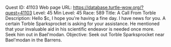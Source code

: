 Quest ID: 41103
Web page URL: https://database.turtle-wow.org/?quest=41103
Level: 45
Min Level: 45
Race: 589
Title: A Call From Torble
Description: Hello $c, I hope you're having a fine day. I have news for you. A certain Torble Sparksprocket is asking for your assistance. He mentioned that your invaluable aid in his scientific endeavor is needed once more. Seek him out in Bael'modan.
Objective: Seek out Torble Sparksprocket near Bael'modan in the Barrens.
